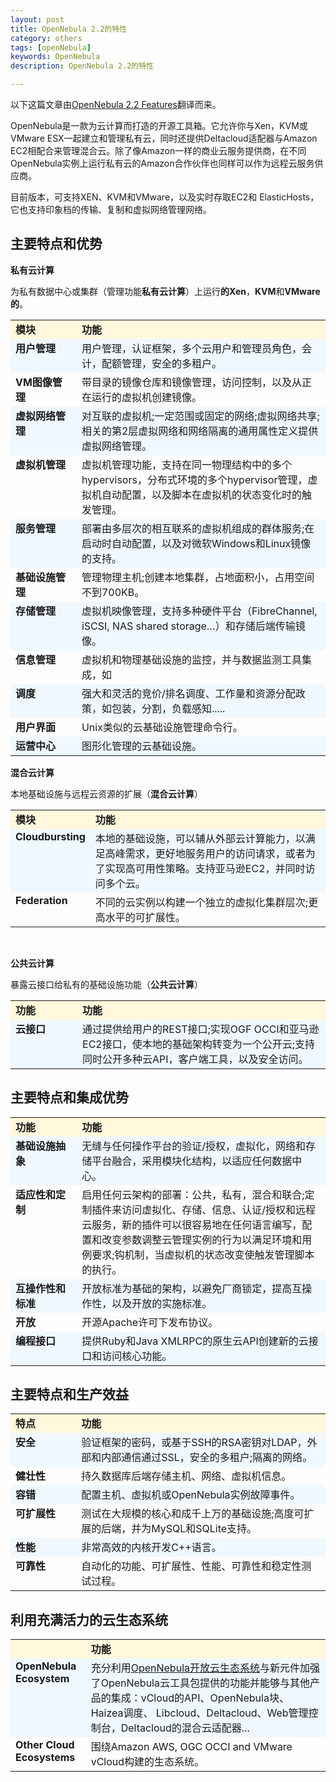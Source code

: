 ```yaml
---
layout: post
title: OpenNebula 2.2的特性
category: others
tags: [openNebula]
keywords: OpenNebula
description: OpenNebula 2.2的特性

---
```

<p>以下这篇文章由<a title="OpenNebula 2.2 Features" href="http://opennebula.org/documentation:features">OpenNebula 2.2 Features</a>翻译而来。</p>

<p>OpenNebula是一款为云计算而打造的开源工具箱。它允许你与Xen，KVM或VMware ESX一起建立和管理私有云，同时还提供Deltacloud适配器与Amazon EC2相配合来管理混合云。除了像Amazon一样的商业云服务提供商，在不同OpenNebula实例上运行私有云的Amazon合作伙伴也同样可以作为远程云服务供应商。</p>

<p>目前版本，可支持XEN、KVM和VMware，以及实时存取EC2和 ElasticHosts，它也支持印象档的传输、复制和虚拟网络管理网络。
<h2>主要特点和优势</h2>
<strong>私有云计算</strong><strong> </strong></p>

<p>为私有数据中心或集群（管理功能<strong>私有云计算</strong>）上运行<strong>的</strong><strong>Xen</strong>，<strong>KVM</strong>和<strong>VMware</strong><strong>的</strong>。
<table width="100%">
<tbody>
<tr bgcolor="cornsilk">
<td valign="top" width="107"><strong>模块</strong></td>
<td valign="top" width="453"><strong>功能</strong></td>
</tr>
<tr bgcolor="aliceblue">
<td valign="top" width="107"><strong>用户管理</strong></td>
<td valign="top" width="453">用户管理，认证框架，多个云用户和管理员角色，会计，配额管理，安全的多租户。</td>
</tr>
<tr>
<td valign="top" width="107"><strong>VM</strong><strong>图像管理</strong></td>
<td valign="top" width="453">带目录的镜像仓库和镜像管理，访问控制，以及从正在运行的虚拟机创建镜像。</td>
</tr>
<tr bgcolor="aliceblue">
<td valign="top" width="107"><strong>虚拟网络管理</strong></td>
<td valign="top" width="453">对互联的虚拟机;一定范围或固定的网络;虚拟网络共享;相关的第2层虚拟网络和网络隔离的通用属性定义提供虚拟网络管理。</td>
</tr>
<tr>
<td valign="top" width="107"><strong>虚拟机管理</strong></td>
<td valign="top" width="453">虚拟机管理功能，支持在同一物理结构中的多个hypervisors，分布式环境的多个hypervisor管理，虚拟机自动配置，以及脚本在虚拟机的状态变化时的触发管理。</td>
</tr>
<tr bgcolor="aliceblue">
<td valign="top" width="107"><strong>服务管理</strong></td>
<td valign="top" width="453">部署由多层次的相互联系的虚拟机组成的群体服务;在启动时自动配置，以及对微软Windows和Linux镜像的支持。</td>
</tr>
<tr>
<td valign="top" width="107"><strong>基础设施管理</strong></td>
<td valign="top" width="453">管理物理主机;创建本地集群，占地面积小，占用空间不到700KB。</td>
</tr>
<tr bgcolor="aliceblue">
<td valign="top" width="107"><strong>存储管理</strong></td>
<td valign="top" width="453">虚拟机映像管理，支持多种硬件平台（FibreChannel, iSCSI, NAS shared storage…）和存储后端传输镜像。</td>
</tr>
<tr>
<td valign="top" width="107"><strong>信息管理</strong></td>
<td valign="top" width="453">虚拟机和物理基础设施的监控，并与数据监测工具集成，如</td>
</tr>
<tr bgcolor="aliceblue">
<td valign="top" width="107"><strong>调度</strong></td>
<td valign="top" width="453">强大和灵活的竞价/排名调度、工作量和资源分配政策，如包装，分割，负载感知.....</td>
</tr>
<tr>
<td valign="top" width="107"><strong>用户界面</strong></td>
<td valign="top" width="453">Unix类似的云基础设施管理命令行。</td>
</tr>
<tr bgcolor="aliceblue">
<td valign="top" width="107"><strong>运营中心</strong></td>
<td valign="top" width="453">图形化管理的云基础设施。</td>
</tr>
</tbody>
</table>
<!--more--></p>

<p><strong>混合云计算</strong></p>

<p>本地基础设施与远程云资源的扩展（<strong>混合云计算</strong>）
<table width="100%">
<tbody>
<tr bgcolor="cornsilk">
<td valign="top" width="111"><strong>模块</strong></td>
<td valign="top" width="449"><strong>功能</strong></td>
</tr>
<tr bgcolor="aliceblue">
<td valign="top" width="111"><strong>Cloudbursting</strong></td>
<td valign="top" width="449">本地的基础设施，可以辅从外部云计算能力，以满足高峰需求，更好地服务用户的访问请求，或者为了实现高可用性策略。支持亚马逊EC2，并同时访问多个云。</td>
</tr>
<tr>
<td valign="top" width="111"><strong>Federation</strong><strong> </strong></td>
<td valign="top" width="449">不同的云实例以构建一个独立的虚拟化集群层次;更高水平的可扩展性。</td>
</tr>
</tbody>
</table>
&nbsp;</p>

<p><strong>公共云计算</strong></p>

<p>暴露云接口给私有的基础设施功能（<strong>公共云计算</strong>）
<table width="100%">
<tbody>
<tr bgcolor="cornsilk">
<td valign="top" width="107"><strong>功能</strong></td>
<td valign="top" width="453"><strong>功能</strong></td>
</tr>
<tr bgcolor="aliceblue">
<td valign="top" width="107"><strong>云接口</strong></td>
<td valign="top" width="453">通过提供给用户的REST接口;实现OGF OCCI和亚马逊EC2接口，使本地的基础架构转变为一个公开云;支持同时公开多种云API，客户端工具，以及安全访问。</td>
</tr>
</tbody>
</table>
<h2>主要特点和集成优势</h2>
<table width="100%">
<tbody>
<tr bgcolor="cornsilk">
<td valign="top" width="107"><strong>功能</strong></td>
<td valign="top" width="453"><strong>功能</strong></td>
</tr>
<tr bgcolor="aliceblue">
<td valign="top" width="107"><strong>基础设施抽象</strong></td>
<td valign="top" width="453">无缝与任何操作平台的验证/授权，虚拟化，网络和存储平台融合，采用模块化结构，以适应任何数据中心。</td>
</tr>
<tr>
<td valign="top" width="107"><strong>适应性和定制</strong></td>
<td valign="top" width="453">启用任何云架构的部署：公共，私有，混合和联合;定制插件来访问虚拟化、存储、信息、认证/授权和远程云服务，新的插件可以很容易地在任何语言编写，配置和改变参数调整云管理实例的行为以满足环境和用例要求;钩机制，当虚拟机的状态改变使触发管理脚本的执行。</td>
</tr>
<tr bgcolor="aliceblue">
<td valign="top" width="107"><strong>互操作性和标准</strong></td>
<td valign="top" width="453">开放标准为基础的架构，以避免厂商锁定，提高互操作性​​，以及开放的实施标准。</td>
</tr>
<tr>
<td valign="top" width="107"><strong>开放</strong></td>
<td valign="top" width="453">开源Apache许可下发布协议。</td>
</tr>
<tr bgcolor="aliceblue">
<td valign="top" width="107"><strong>编程接口</strong></td>
<td valign="top" width="453">提供Ruby和Java XMLRPC的原生云API创建新的云接口和访问核心功能。</td>
</tr>
</tbody>
</table>
<h2>主要特点和生产效益</h2>
<table width="100%">
<tbody>
<tr bgcolor="cornsilk">
<td valign="top" width="107"><strong>特点</strong></td>
<td valign="top" width="453"><strong>功能</strong></td>
</tr>
<tr bgcolor="aliceblue">
<td valign="top" width="107"><strong>安全</strong></td>
<td valign="top" width="453">验证框架的密码，或基于SSH的RSA密钥对LDAP，外部和内部通信通过SSL，安全的多​​租户;隔离的网络。</td>
</tr>
<tr>
<td valign="top" width="107"><strong>健壮性</strong></td>
<td valign="top" width="453">持久数据库后端存储主机、网络、虚拟机信息。</td>
</tr>
<tr bgcolor="aliceblue">
<td valign="top" width="107"><strong>容错</strong></td>
<td valign="top" width="453">配置主机、虚拟机或OpenNebula实例故障事件。</td>
</tr>
<tr>
<td valign="top" width="107"><strong>可扩展性</strong></td>
<td valign="top" width="453">测试在大规模的核心和成千上万的基础设施;高度可扩展的后端，并为MySQL和SQLite支持。</td>
</tr>
<tr bgcolor="aliceblue">
<td valign="top" width="107"><strong>性能</strong></td>
<td valign="top" width="453">非常高效的内核开发C++语言。</td>
</tr>
<tr>
<td valign="top" width="107"><strong>可靠性</strong></td>
<td valign="top" width="453">自动化的功能、可扩展性、性能、可靠性和稳定性测试过程。</td>
</tr>
</tbody>
</table>
<h2>利用充满活力的云生态系统</h2>
<table width="100%">
<tbody>
<tr bgcolor="cornsilk">
<td valign="top" width="107"></td>
<td valign="top" width="453"><strong>功能</strong></td>
</tr>
<tr bgcolor="aliceblue">
<td valign="top" width="107"><strong>OpenNebula Ecosystem</strong></td>
<td valign="top" width="453">充分利用<a title="http://www.opennebula.org/software:ecosystem" href="http://www.opennebula.org/software:ecosystem">OpenNebula开放云生态系统</a>与新元件加强了OpenNebula云工具包提供的功能并能够与其他产品的集成：vCloud的API、OpenNebula块、Haizea调度、 Libcloud、Deltacloud、Web管理控制台，Deltacloud的混合云适配器...</td>
</tr>
<tr>
<td valign="top" width="107"><strong>Other Cloud Ecosystems</strong></td>
<td valign="top" width="453">围绕Amazon AWS, OGC OCCI and VMware vCloud构建的生态系统。</td>
</tr>
</tbody>
</table></p>
